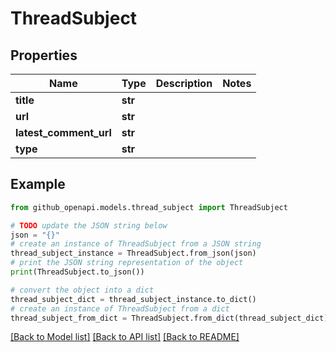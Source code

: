 # ThreadSubject


## Properties

Name | Type | Description | Notes
------------ | ------------- | ------------- | -------------
**title** | **str** |  | 
**url** | **str** |  | 
**latest_comment_url** | **str** |  | 
**type** | **str** |  | 

## Example

```python
from github_openapi.models.thread_subject import ThreadSubject

# TODO update the JSON string below
json = "{}"
# create an instance of ThreadSubject from a JSON string
thread_subject_instance = ThreadSubject.from_json(json)
# print the JSON string representation of the object
print(ThreadSubject.to_json())

# convert the object into a dict
thread_subject_dict = thread_subject_instance.to_dict()
# create an instance of ThreadSubject from a dict
thread_subject_from_dict = ThreadSubject.from_dict(thread_subject_dict)
```
[[Back to Model list]](../README.md#documentation-for-models) [[Back to API list]](../README.md#documentation-for-api-endpoints) [[Back to README]](../README.md)


